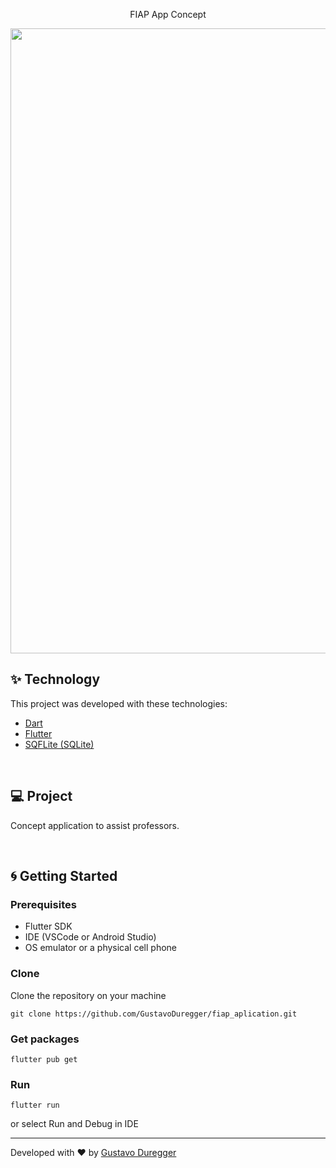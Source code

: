 <p align="center">FIAP App Concept</p>

<p align = "center">
<img src="https://github.com/GustavoDuregger/fiap_aplication/blob/master/Screenshot.png" width="1000px">
</p>

## :sparkles: Technology

This project was developed with these technologies:

- [Dart](https://dart.dev/)
- [Flutter](https://flutter.dev/)
- [SQFLite (SQLite)](https://pub.dev/packages/sqflite)

<br>

## 💻 Project

Concept application to assist professors.

<br>

## :cyclone: Getting Started

### Prerequisites

* Flutter SDK
* IDE (VSCode or Android Studio)
* OS emulator or a physical cell phone

### Clone
Clone the repository on your machine

```git clone https://github.com/GustavoDuregger/fiap_aplication.git```

### Get packages
```flutter pub get```

### Run
```flutter run```

or select Run and Debug in IDE

---

Developed with ♥ by [Gustavo Duregger](https://gduregger.com)
